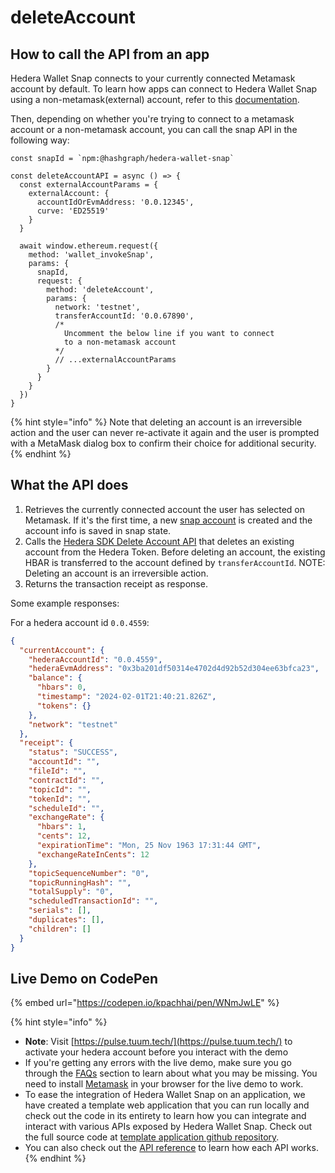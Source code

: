 # deleteAccount

## How to call the API from an app

Hedera Wallet Snap connects to your currently connected Metamask account by default. To learn how apps can connect to Hedera Wallet Snap using a non-metamask(external) account, refer to this [documentation](../#connecting-to-a-non-metamask-external-account).&#x20;

Then, depending on whether you're trying to connect to a metamask account or a non-metamask account, you can call the snap API in the following way:

```tsx
const snapId = `npm:@hashgraph/hedera-wallet-snap`

const deleteAccountAPI = async () => {
  const externalAccountParams = {
    externalAccount: {
      accountIdOrEvmAddress: '0.0.12345',
      curve: 'ED25519'
    }
  }

  await window.ethereum.request({
    method: 'wallet_invokeSnap',
    params: {
      snapId,
      request: {
        method: 'deleteAccount',
        params: {
          network: 'testnet',
          transferAccountId: '0.0.67890', 
          /* 
            Uncomment the below line if you want to connect 
            to a non-metamask account
          */
          // ...externalAccountParams
        }
      }
    }
  })
}
```

{% hint style="info" %}
Note that deleting an account is an irreversible action and the user can never re-activate it again and the user is prompted with a MetaMask dialog box to confirm their choice for additional security.
{% endhint %}

## What the API does

1. Retrieves the currently connected account the user has selected on Metamask. If it's the first time, a new [snap account](../../snap-account.md) is created and the account info is saved in snap state.
2. Calls the [Hedera SDK Delete Account API](https://docs.hedera.com/hedera/sdks-and-apis/sdks/accounts-and-hbar/delete-an-account) that deletes an existing account from the Hedera Token. Before deleting an account, the existing HBAR is transferred to the account defined by `transferAccountId`. NOTE: Deleting an account is an irreversible action.
3. Returns the transaction receipt as response.

Some example responses:

For a hedera account id `0.0.4559`:

```json
{
  "currentAccount": {
    "hederaAccountId": "0.0.4559",
    "hederaEvmAddress": "0x3ba201df50314e4702d4d92b52d304ee63bfca23",
    "balance": {
      "hbars": 0,
      "timestamp": "2024-02-01T21:40:21.826Z",
      "tokens": {}
    },
    "network": "testnet"
  },
  "receipt": {
    "status": "SUCCESS",
    "accountId": "",
    "fileId": "",
    "contractId": "",
    "topicId": "",
    "tokenId": "",
    "scheduleId": "",
    "exchangeRate": {
      "hbars": 1,
      "cents": 12,
      "expirationTime": "Mon, 25 Nov 1963 17:31:44 GMT",
      "exchangeRateInCents": 12
    },
    "topicSequenceNumber": "0",
    "topicRunningHash": "",
    "totalSupply": "0",
    "scheduledTransactionId": "",
    "serials": [],
    "duplicates": [],
    "children": []
  }
}
```

## Live Demo on CodePen

{% embed url="https://codepen.io/kpachhai/pen/WNmJwLE" %}



{% hint style="info" %}
* **Note**: Visit [https://pulse.tuum.tech/](https://pulse.tuum.tech/) to activate your hedera account before you interact with the demo
* If you're getting any errors with the live demo, make sure you go through the [FAQs](../../../basics/faqs.md) section to learn about what you may be missing. You need to install [Metamask](https://metamask.io/) in your browser for the live demo to work.&#x20;
* To ease the integration of Hedera Wallet Snap on an application, we have created a template web application that you can run locally and check out the code in its entirety to learn how you can integrate and interact with various APIs exposed by Hedera Wallet Snap. Check out the full source code at [template application github repository](https://github.com/hashgraph/hedera-metamask-snaps/tree/main/packages/hedera-wallet-snap/packages/site).
* You can also check out the [API reference](../) to learn how each API works.
{% endhint %}
